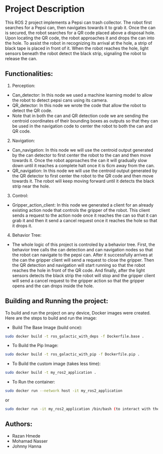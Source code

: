 # Project Description
This ROS 2 project implements a Pepsi can trash collector. The robot first searches for a Pepsi can, then navigates towards it to grab it. Once the can is secured, the robot searches for a QR code placed above a disposal hole. Upon locating the QR code, the robot approaches it and drops the can into the hole. To assist the robot in recognizing its arrival at the hole, a strip of black tape is placed in front of it. When the robot reaches the hole, light sensors beneath the robot detect the black strip, signaling the robot to release the can. 

## Functionalities:
1. Perception:
- Can_detector: In this node we used a machine learning model to allow the robot to detect pepsi cans using its camera.
- QR_detector: In this node we wrote the code that allow the robot to detect the QR code. 
- Note that in both the can and QR detection code we are sending the centroid coordinates of their bounding boxes as outputs so that they can be used in the navigation code to center the robot to both the can and QR code. 

2. Navigation:
- Can_navigation: In this node we will use the centroid output generated by the can detector to first center the robot to the can and then move towards it. Once the robot approaches the can it will gradually slow down until it reaches a complete halt once it is 6cm away from the can.
- QR_navigation: In this node we will use the centroid output generated by the QR detector to first center the robot to the QR code and then move towards it. The robot will keep moving forward until it detects the black strip near the hole. 

3. Control:
- Gripper_action_client: In this node we generated a client for an already existing action node that controls the gripper of the robot. This client sends a request to the action node once it reaches the can so that it can grab it and then it send a cancel request once it reaches the hole so that it drops it.

4. Behavior Tree: 
- The whole logic of this project is controled by a behavior tree. First, the behavior tree calls the can detection and can navigation nodes so that the robot can navigate to the pepsi can. After it successfully arrives at the can the gripper client will send a request to close the gripper. Then the QR detection and navigation will start running so that the robot reaches the hole in front of the QR code. And finally, after the light sensors detects the black strip the robot will stop and the gripper client will send a cancel request to the gripper action so that the gripper opens and the can drops inside the hole.

## Building and Running the project:
To build and run the project on any device, Docker images were created. Here are the steps to build and run the image:

- Build The Base Image (build once):
```bash
sudo docker build -t ros_galactic_with_deps -f Dockerfile.base .
```

- To Build the Pip Image: 
```bash
sudo docker build -t ros_galactic_with_pip -f Dockerfile.pip .
```

- To Build the custom image (takes less time):
```bash
sudo docker build -t my_ros2_application .
```

- To Run the container:
```bash
sudo docker run --network host -it my_ros2_application 
```
or

```bash
sudo docker run -it my_ros2_application /bin/bash (to interact with the container)
```

## Authors:
- Razan Hmede
- Mohamad Nasser
- Johnny Hanna
